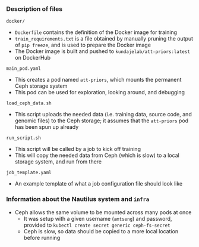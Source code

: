 ### Description of files
`docker/`
- `Dockerfile` contains the definition of the Docker image for training
- `train_requirements.txt` is a file obtained by manually pruning the output of `pip freeze`, and is used to prepare the Docker image
- The Docker image is built and pushed to `kundajelab/att-priors:latest` on DockerHub

`main_pod.yaml`
- This creates a pod named `att-priors`, which mounts the permanent Ceph storage system
- This pod can be used for exploration, looking around, and debugging

`load_ceph_data.sh`
- This script uploads the needed data (i.e. training data, source code, and genomic files) to the Ceph storage; it assumes that the `att-priors` pod has been spun up already

`run_script.sh`
- This script will be called by a job to kick off training
- This will copy the needed data from Ceph (which is slow) to a local storage system, and run from there

`job_template.yaml`
- An example template of what a job configuration file should look like

### Information about the Nautilus system and `infra`
- Ceph allows the same volume to be mounted across many pods at once
	- It was setup with a given username (`amtseng`) and password, provided to `kubectl create secret generic ceph-fs-secret`
	- Ceph is slow, so data should be copied to a more local location before running
